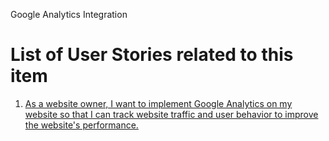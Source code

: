 Google Analytics Integration

# List of User Stories related to this item

1) [As a website owner, I want to implement Google Analytics on my website so that I can track website traffic and user behavior to improve the website's performance.](https://github.com/jnarlyv/mywebclass-agile-docs/blob/projectmod/documentation/templates/theme/initiatives/epics/stories/analytics1.md)
